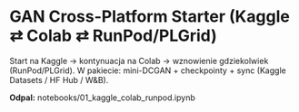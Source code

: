 # GAN Cross-Platform Starter (Kaggle ⇄ Colab ⇄ RunPod/PLGrid)

Start na Kaggle → kontynuacja na Colab → wznowienie gdziekolwiek (RunPod/PLGrid).
W pakiecie: mini-DCGAN + checkpointy + sync (Kaggle Datasets / HF Hub / W&B).

**Odpal:** notebooks/01_kaggle_colab_runpod.ipynb
